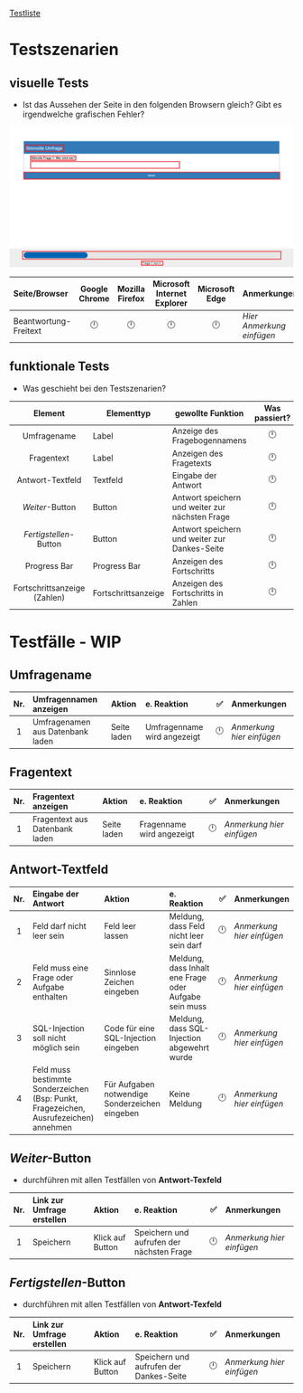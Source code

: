[Testliste](/Tests/Testliste.md)
# Testszenarien
## visuelle Tests
* Ist das Aussehen der Seite in den folgenden Browsern gleich? Gibt es irgendwelche grafischen Fehler?

![Bild der Beantwortung-Freitext-Seite](/Tests/Tests%20-%20Ver.%200.4/Images/Beantwortung-Freitext.png)

| Seite/Browser | Google Chrome | Mozilla Firefox | Microsoft Internet Explorer | Microsoft Edge | Anmerkungen |
| :--- | :---: | :---: |  :---: | :---: | :--- |
| Beantwortung-Freitext | :clock12: | :clock12:|:clock12:|:clock12:| *Hier Anmerkung einfügen* |

## funktionale Tests
* Was geschieht bei den Testszenarien?

| Element | Elementtyp | gewollte Funktion | Was passiert? |
| :---: | --- | --- | :---: |
| Umfragename | Label | Anzeige des Fragebogennamens | :clock12: |
| Fragentext | Label | Anzeigen des Fragetexts | :clock12: |
| Antwort-Textfeld | Textfeld | Eingabe der Antwort | :clock12: |
| *Weiter*-Button | Button | Antwort speichern und weiter zur nächsten Frage | :clock12: |
| *Fertigstellen*-Button | Button | Antwort speichern und weiter zur Dankes-Seite | :clock12: |
| Progress Bar | Progress Bar | Anzeigen des Fortschritts | :clock12: |
| Fortschrittsanzeige (Zahlen) | Fortschrittsanzeige | Anzeigen des Fortschritts in Zahlen | :clock12: |


# Testfälle  - WIP

## Umfragename

| Nr. | Umfragennamen anzeigen | Aktion | e. Reaktion | :white_check_mark: | Anmerkungen |
| :---: | :--- | :--- | :--- | :---: | :--- |
| 1 | Umfragenamen aus Datenbank laden | Seite laden | Umfragenname wird angezeigt | :clock12: | *Anmerkung hier einfügen* |

## Fragentext
| Nr. | Fragentext anzeigen | Aktion | e. Reaktion | :white_check_mark: | Anmerkungen |
| :---: | :--- | :--- | :--- | :---: | :--- |
| 1 | Fragentext aus Datenbank laden | Seite laden | Fragenname wird angezeigt | :clock12: | *Anmerkung hier einfügen* |

## Antwort-Textfeld
| Nr. | Eingabe der Antwort |  Aktion | e. Reaktion | :white_check_mark: | Anmerkungen |
| :---: | :--- | :--- | :--- | :---: | :--- |
| 1 | Feld darf nicht leer sein | Feld leer lassen | Meldung, dass Feld nicht leer sein darf | :clock12: | *Anmerkung hier einfügen* |
| 2 | Feld muss eine Frage oder Aufgabe enthalten | Sinnlose Zeichen eingeben | Meldung, dass Inhalt ene Frage oder Aufgabe sein muss | :clock12: | *Anmerkung hier einfügen* |
| 3 | SQL-Injection soll nicht möglich sein | Code für eine SQL-Injection eingeben | Meldung, dass SQL-Injection abgewehrt wurde | :clock12: | *Anmerkung hier einfügen* |
| 4 | Feld muss bestimmte Sonderzeichen (Bsp: Punkt, Fragezeichen, Ausrufezeichen) annehmen | Für Aufgaben notwendige Sonderzeichen eingeben | Keine Meldung | :clock12: | *Anmerkung hier einfügen* |

## *Weiter*-Button
- durchführen mit allen Testfällen von **Antwort-Texfeld**

| Nr. | Link zur Umfrage erstellen | Aktion | e. Reaktion | :white_check_mark: | Anmerkungen |
| :---: | :--- | :--- | :--- | :---: | :--- |
| 1 | Speichern | Klick auf Button | Speichern und aufrufen der nächsten Frage | :clock12: | *Anmerkung hier einfügen* |

## *Fertigstellen*-Button
- durchführen mit allen Testfällen von **Antwort-Texfeld**

| Nr. | Link zur Umfrage erstellen | Aktion | e. Reaktion | :white_check_mark: | Anmerkungen |
| :---: | :--- | :--- | :--- | :---: | :--- |
| 1 | Speichern | Klick auf Button | Speichern und aufrufen der Dankes-Seite | :clock12: | *Anmerkung hier einfügen* |
